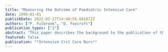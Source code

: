 ```yaml
---
title: "Measuring the Outcome of Paediatric Intensive Care"
date: 1999-01-01
publishDate: 2022-02-17T14:48:56.681072Z
authors: ["P. Fulbrook", "D. Foxcroft"]
publication_types: ["2"]
abstract: "This paper describes the background to the publication of the paediatric intensive care framework (NHS Executive 1997a) and sets out the case for outcome assessment of paediatric intensive care. Issues relating to mortality and morbidity assessment are discussed and several assessment tools are outlined. It is proposed that functional and psychological outcome assessments are important indicators of the quality of health care provision."
featured: false
publication: "*Intensive Crit Care Nurs*"
---
```


